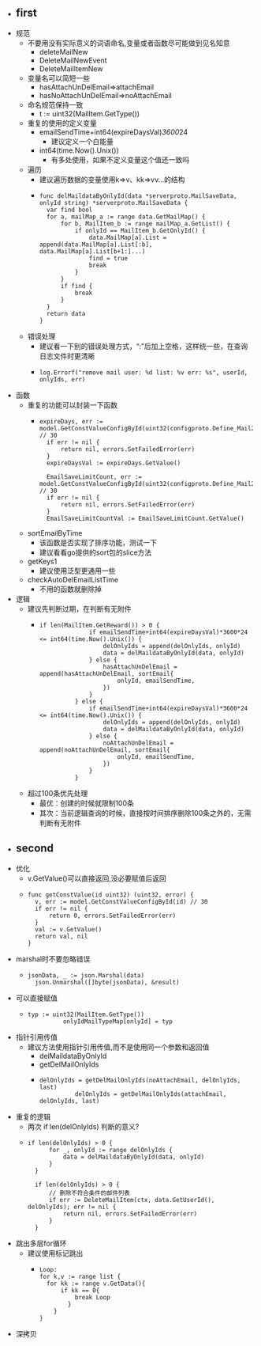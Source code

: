 - ## first
- 规范
	- 不要用没有实际意义的词语命名,变量或者函数尽可能做到见名知意
		- deleteMailNew
		- DeleteMailNewEvent
		- DeleteMailItemNew
	- 变量名可以简短一些
		- hasAttachUnDelEmail=>attachEmail
		- hasNoAttachUnDelEmail=>noAttachEmail
	- 命名规范保持一致
		- t := uint32(MailItem.GetType())
	- 重复的使用的定义变量
		- emailSendTime+int64(expireDaysVal)*3600*24
			- 建议定义一个白能量
		- int64(time.Now().Unix())
			- 有多处使用，如果不定义变量这个值还一致吗
	- 遍历
		- 建议遍历数据的变量使用k=>v、kk=>vv...的结构
		- ```
		  func delMaildataByOnlyId(data *serverproto.MailSaveData, onlyId string) *serverproto.MailSaveData {
		  	var find bool
		  	for a, mailMap_a := range data.GetMailMap() {
		  		for b, MailItem_b := range mailMap_a.GetList() {
		  			if onlyId == MailItem_b.GetOnlyId() {
		  				data.MailMap[a].List = append(data.MailMap[a].List[:b], data.MailMap[a].List[b+1:]...)
		  				find = true
		  				break
		  			}
		  		}
		  		if find {
		  			break
		  		}
		  	}
		  	return data
		  }
		  ```
	- 错误处理
		- 建议看一下别的错误处理方式，“:”后加上空格，这样统一些，在查询日志文件时更清晰
		- ```
		  log.Errorf("remove mail user: %d list: %v err: %s", userId, onlyIds, err)
		  ```
- 函数
	- 重复的功能可以封装一下函数
		- ```
		  expireDays, err := model.GetConstValueConfigById(uint32(configproto.Define_Mail2502)) // 30
		  	if err != nil {
		  		return nil, errors.SetFailedError(err)
		  	}
		  	expireDaysVal := expireDays.GetValue()
		  
		  	EmailSaveLimitCount, err := model.GetConstValueConfigById(uint32(configproto.Define_Mail2501)) // 30
		  	if err != nil {
		  		return nil, errors.SetFailedError(err)
		  	}
		  	EmailSaveLimitCountVal := EmailSaveLimitCount.GetValue()
		  ```
	- sortEmailByTime
		- 该函数是否实现了排序功能，测试一下
		- 建议看看go提供的sort包的slice方法
	- getKeys1
		- 建议使用泛型更通用一些
	- checkAutoDelEmailListTime
		- 不用的函数就删除掉
- 逻辑
	- 建议先判断过期，在判断有无附件
		- ```
		  if len(MailItem.GetReward()) > 0 {
		  				if emailSendTime+int64(expireDaysVal)*3600*24 <= int64(time.Now().Unix()) {
		  					delOnlyIds = append(delOnlyIds, onlyId)
		  					data = delMaildataByOnlyId(data, onlyId)
		  				} else {
		  					hasAttachUnDelEmail = append(hasAttachUnDelEmail, sortEmail{
		  						onlyId, emailSendTime,
		  					})
		  				}
		  			} else {
		  				if emailSendTime+int64(expireDaysVal)*3600*24 <= int64(time.Now().Unix()) {
		  					delOnlyIds = append(delOnlyIds, onlyId)
		  					data = delMaildataByOnlyId(data, onlyId)
		  				} else {
		  					noAttachUnDelEmail = append(noAttachUnDelEmail, sortEmail{
		  						onlyId, emailSendTime,
		  					})
		  				}
		  			}
		  ```
	- 超过100条优先处理
		- 最优：创建的时候就限制100条
		- 其次：当前逻辑查询的时候，直接按时间排序删除100条之外的，无需判断有无附件
- ## second
- 优化
	- v.GetValue()可以直接返回,没必要赋值后返回
	- ```
	  func getConstValue(id uint32) (uint32, error) {
	  	v, err := model.GetConstValueConfigById(id) // 30
	  	if err != nil {
	  		return 0, errors.SetFailedError(err)
	  	}
	  	val := v.GetValue()
	  	return val, nil
	  }
	  ```
- marshal时不要忽略错误
	- ```
	  jsonData, _ := json.Marshal(data)
	  	json.Unmarshal([]byte(jsonData), &result)
	  ```
- 可以直接赋值
	- ```
	  typ := uint32(MailItem.GetType())
	  			onlyIdMailTypeMap[onlyId] = typ
	  ```
- 指针引用传值
	- 建议方法使用指针引用传值,而不是使用同一个参数和返回值
		- delMaildataByOnlyId
		- getDelMailOnlyIds
		- ```
		  delOnlyIds = getDelMailOnlyIds(noAttachEmail, delOnlyIds, last)
		  			delOnlyIds = getDelMailOnlyIds(attachEmail, delOnlyIds, last)
		  ```
- 重复的逻辑
	- 两次 if len(delOnlyIds)  判断的意义?
	- ```
	  if len(delOnlyIds) > 0 {
	  		for _, onlyId := range delOnlyIds {
	  			data = delMaildataByOnlyId(data, onlyId)
	  		}
	  	}
	  
	  	if len(delOnlyIds) > 0 {
	  		// 删除不符合条件的邮件列表
	  		if err := DeleteMailItem(ctx, data.GetUserId(), delOnlyIds); err != nil {
	  			return nil, errors.SetFailedError(err)
	  		}
	  	}
	  ```
- 跳出多层for循环
	- 建议使用标记跳出
		- ```
		  Loop:
		  for k,v := range list {
		  	for kk := range v.GetData(){
		      	if kk == 0{
		          	break Loop
		          } 
		      }
		  }
		  ```
- 深拷贝